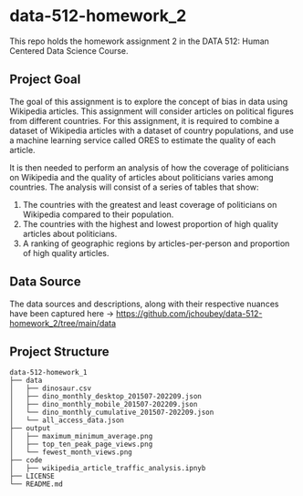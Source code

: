 # data-512-homework_2
This repo holds the homework assignment 2 in the DATA 512: Human Centered Data Science Course.

## Project Goal
The goal of this assignment is to explore the concept of bias in data using Wikipedia articles. This assignment will consider articles on political figures from different countries. For this assignment, it is required to combine a dataset of Wikipedia articles with a dataset of country populations, and use a machine learning service called ORES to estimate the quality of each article.

It is then needed to perform an analysis of how the coverage of politicians on Wikipedia and the quality of articles about politicians varies among countries. The analysis will consist of a series of tables that show:
1.	The countries with the greatest and least coverage of politicians on Wikipedia compared to their population.
2.	The countries with the highest and lowest proportion of high quality articles about politicians.
3.	A ranking of geographic regions by articles-per-person and proportion of high quality articles.

## Data Source
The data sources and descriptions, along with their respective nuances have been captured here -> https://github.com/jchoubey/data-512-homework_2/tree/main/data

## Project Structure

``` 
data-512-homework_1
├── data
│   ├── dinosaur.csv
│   ├── dino_monthly_desktop_201507-202209.json
│   ├── dino_monthly_mobile_201507-202209.json
│   └── dino_monthly_cumulative_201507-202209.json
│   └── all_access_data.json
├── output
│   ├── maximum_minimum_average.png
│   ├── top_ten_peak_page_views.png
│   └── fewest_month_views.png
├── code
│   ├── wikipedia_article_traffic_analysis.ipnyb
├── LICENSE
└── README.md
```

